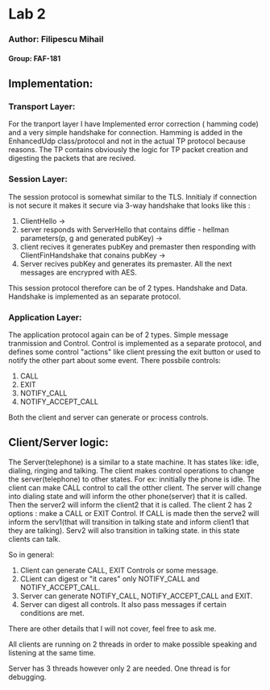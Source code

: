 # Lab 2
### Author: Filipescu Mihail
#### Group: FAF-181

## Implementation:<br>

### Transport Layer:<br>
For the tranport layer I have Implemented error correction ( hamming code) and a very simple handshake for connection.
Hamming is added in the EnhancedUdp class/protocol and not in the actual TP protocol because reasons.
The TP contains obviously the logic for TP packet creation and digesting the packets that are recived.

### Session Layer:<br>
The session protocol is somewhat similar to the TLS. Innitialy if connection is not secure it makes it secure via 3-way handshake that looks like this :
1. ClientHello -> 
2. server responds with ServerHello that contains diffie - hellman parameters(p, g and generated pubKey) -> 
3. client recives it generates pubKey and premaster then responding with ClientFinHandshake that conains pubKey -> 
4. Server recives pubKey and generates its premaster. 
All the next messages are encrypred with AES.

This session protocol therefore can be of 2 types. Handshake and Data. Handshake is implemented as an separate protocol. 

### Application Layer:<br>
The application protocol again can be of 2 types. Simple message tranmission and Control. Control is implemented as a separate protocol, and defines some control 
"actions" like client pressing the exit button or used to notify the other part about some event. 
There possbile controls:
1. CALL
2. EXIT
3. NOTIFY_CALL
4. NOTIFY_ACCEPT_CALL

Both the client and server can generate or process controls. 

## Client/Server logic:<br>
The Server(telephone) is a similar to a state machine. It has states like: idle, dialing, ringing and talking. The client makes control operations to change the server(telephone) to other states. For ex: innitially the phone is idle. The client can make CALL control to call the otther client. The server will change into dialing state and will inform the other phone(server) that it is called. Then the server2 will inform the client2 that it is called. The client 2 has 2 options : make a CALL or
EXIT Control. If CALL is made then the serve2 will inform the serv1(that will transition in talking state and inform client1 that they are talking). Serv2 will
also transition in talking state. in this state clients can talk.

So in general:<br>
1. Client can generate CALL, EXIT Controls or some message. <br>
2. CLient can digest or "it cares" only NOTIFY_CALL and NOTIFY_ACCEPT_CALL.<br>
3. Server can generate NOTIFY_CALL, NOTIFY_ACCEPT_CALL and EXIT. <br>
4. Server can digest all controls. It also pass messages if certain conditions are met.<br>
 
There are other details that I will not cover, feel free to ask me.

All clients are running on 2 threads in order to make possible speaking and listening at the same time.

Server has 3 threads however only 2 are needed. One thread is for debugging.


